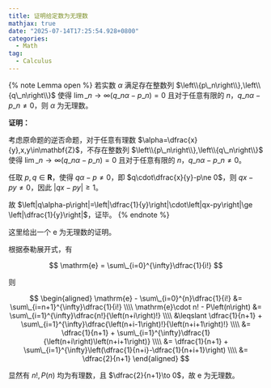 ```yaml
---
title: 证明给定数为无理数
mathjax: true
date: "2025-07-14T17:25:54.928+0800"
categories:
  - Math
tag:
  - Calculus
---
```


{% note Lemma open %}
若实数 $\alpha$ 满足存在整数列 $\left\\{p\_n\right\\},\left\\{q\_n\right\\}$ 使得 $\lim\_{n\to\infty}\left(q\_n\alpha-p\_n\right)=0$ 且对于任意有限的 $n$，$q\_n\alpha-p\_n\ne 0$，则 $\alpha$ 为无理数。

**证明：**

考虑原命题的逆否命题，对于任意有理数 $\alpha=\dfrac{x}{y},x,y\in\mathbf{Z}$，不存在整数列 $\left\\{p\_n\right\\},\left\\{q\_n\right\\}$ 使得 $\lim\_{n\to\infty}\left(q\_n\alpha-p\_n\right)=0$ 且对于任意有限的 $n$，$q\_n\alpha-p\_n\ne 0$。

任取 $p,q\in\mathbf{R}$，使得 $q\alpha-p\ne 0$，即 $q\cdot\dfrac{x}{y}-p\ne 0$，则 $qx-py\ne 0$，因此 $\left|qx-py\right|\ge 1$。

故 $\left|q\alpha-p\right|=\left|\dfrac{1}{y}\right|\cdot\left|qx-py\right|\ge \left|\dfrac{1}{y}\right|$，证毕。
{% endnote %}

这里给出一个 $\mathrm{e}$ 为无理数的证明。

根据泰勒展开式，有

$$
\mathrm{e} = \sum\_{i=0}^{\infty}\dfrac{1}{i!}
$$

则

$$
\begin{aligned}
  \mathrm{e} - \sum\_{i=0}^{n}\dfrac{1}{i!} &= \sum\_{i=n+1}^{\infty}\dfrac{1}{i!} \\\\
  \mathrm{e}\cdot n! - P\left(n\right) &= \sum\_{i=1}^{\infty}\dfrac{n!}{\left(n+i\right)!} \\\\
  &\leqslant \dfrac{1}{n+1} + \sum\_{i=1}^{\infty}\dfrac{\left(n+i-1\right)!}{\left(n+i+1\right)!} \\\\
  &= \dfrac{1}{n+1} + \sum\_{i=1}^{\infty}\dfrac{1}{\left(n+i\right)\left(n+i+1\right)} \\\\
  &= \dfrac{1}{n+1} + \sum\_{i=1}^{\infty}\left(\dfrac{1}{n+i}-\dfrac{1}{n+i+1}\right) \\\\
  &= \dfrac{2}{n+1}
\end{aligned}
$$

显然有 $n!,P(n)$ 均为有理数，且 $\dfrac{2}{n+1}\to 0$，故 $\mathrm{e}$ 为无理数。

